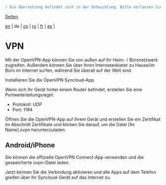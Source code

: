 ```diff
! Die Übersetzung befindet sich in der Entwicklung. Bitte verlassen Sie sich auf die englische Originalversion.
```

[Seiten](https://github.com/syncloud/docs/blob/master/de/index.md#seiten)

[en](https://github.com/syncloud/platform/wiki/VPN) | 
de | 
[cn](https://github.com/syncloud/docs/blob/master/cn/content/VPN.md) | 
[ru](https://github.com/syncloud/docs/blob/master/ru/content/VPN.md) | 
[fr](https://github.com/syncloud/docs/blob/master/fr/content/VPN.md) | 
[es](https://github.com/syncloud/docs/blob/master/es/content/VPN.md) | 

# VPN

Mit der OpenVPN-App können Sie von außen auf Ihr Heim- / Büronetzwerk zugreifen. Außerdem können Sie über Ihren Internetanbieter zu Hause/im Büro im Internet surfen, während Sie überall auf der Welt sind.

Installieren Sie die OpenVPN Syncloud-App.

Wenn sich Ihr Gerät hinter einem Router befindet, erstellen Sie eine Portweiterleitungsregel:

* Protokoll: UDP
* Port: 1194

Öffnen Sie die OpenVPN-App auf Ihrem Gerät und erstellen Sie ein Zertifikat im Abschnitt Zertifikate und klicken Sie darauf, um die Datei [Ihr Name].ovpn herunterzuladen.

## Android/iPhone

Sie können die offizielle OpenVPN Connect-App verwenden und die gespeicherte ovpn-Datei laden.

Jetzt können Sie die Verbindung aktivieren und alle Apps auf dem Telefon greifen über Ihr Syncloud-Gerät auf das Internet zu.
